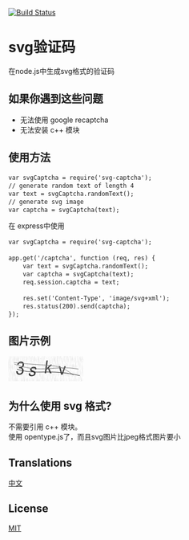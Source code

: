 [![Build Status](https://travis-ci.org/steambap/svg-captcha.svg?branch=master)](https://travis-ci.org/steambap/svg-captcha)

# svg验证码

在node.js中生成svg格式的验证码

## 如果你遇到这些问题

- 无法使用 google recaptcha
- 无法安装 c++ 模块

## 使用方法
```
var svgCaptcha = require('svg-captcha');
// generate random text of length 4
var text = svgCaptcha.randomText();
// generate svg image
var captcha = svgCaptcha(text);
```
在 express中使用
```
var svgCaptcha = require('svg-captcha');

app.get('/captcha', function (req, res) {
	var text = svgCaptcha.randomText();
	var captcha = svgCaptcha(text);
	req.session.captcha = text;
	
	res.set('Content-Type', 'image/svg+xml');
	res.status(200).send(captcha);
});
```

## 图片示例
![image](media/example.png)

## 为什么使用 svg 格式?

不需要引用 c++ 模块。  
使用 opentype.js了，而且svg图片比jpeg格式图片要小

## Translations
[中文](README_CN.md)

## License
[MIT](LICENSE.md)